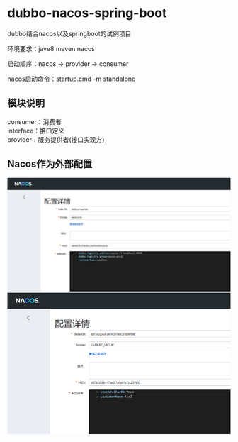 # dubbo-nacos-spring-boot

dubbo结合nacos以及springboot的试例项目

环境要求：jave8 maven nacos 

启动顺序：nacos -> provider -> consumer

nacos启动命令：startup.cmd -m standalone

## 模块说明
consumer：消费者  
interface：接口定义  
provider：服务提供者(接口实现方)

## Nacos作为外部配置

![dubbo](https://raw.githubusercontent.com/MroZ11/dubbo-nacos-spring-boot/main/dubboPropertiesInNacos.png)
![spring](https://raw.githubusercontent.com/MroZ11/dubbo-nacos-spring-boot/main/springPropertiesInNacos.png)
